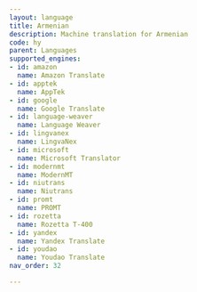 ```yaml
---
layout: language
title: Armenian
description: Machine translation for Armenian
code: hy
parent: Languages
supported_engines:
- id: amazon
  name: Amazon Translate
- id: apptek
  name: AppTek
- id: google
  name: Google Translate
- id: language-weaver
  name: Language Weaver
- id: lingvanex
  name: LingvaNex
- id: microsoft
  name: Microsoft Translator
- id: modernmt
  name: ModernMT
- id: niutrans
  name: Niutrans
- id: promt
  name: PROMT
- id: rozetta
  name: Rozetta T-400
- id: yandex
  name: Yandex Translate
- id: youdao
  name: Youdao Translate
nav_order: 32

---
```



